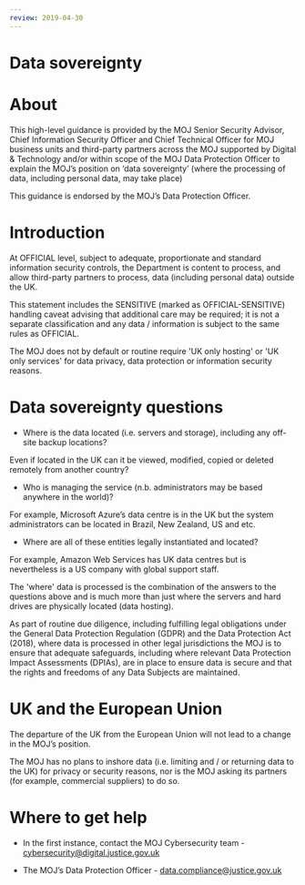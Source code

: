 ```yaml
---
review: 2019-04-30
---
```

# Data sovereignty

# About

This high-level guidance is provided by the MOJ Senior Security Advisor, Chief Information Security Officer and Chief Technical Officer for MOJ business units and third-party partners across the MOJ supported by Digital & Technology and/or within scope of the MOJ Data Protection Officer to explain the MOJ’s position on ‘data sovereignty’ (where the processing of data, including personal data, may take place)

This guidance is endorsed by the MOJ’s Data Protection Officer.

# Introduction

At OFFICIAL level, subject to adequate, proportionate and standard information security controls, the Department is content to process, and allow third-party partners to process, data (including personal data) outside the UK.

This statement includes the SENSITIVE (marked as OFFICIAL-SENSITIVE) handling caveat advising that additional care may be required; it is not a separate classification and any data / information is subject to the same rules as OFFICIAL.

The MOJ does not by default or routine require 'UK only hosting' or 'UK only services' for data privacy, data protection or information security reasons.

# Data sovereignty questions

* Where is the data located (i.e. servers and storage), including any off-site backup locations?

Even if located in the UK can it be viewed, modified, copied or deleted remotely from another country?

* Who is managing the service (n.b. administrators may be based anywhere in the world)?

For example, Microsoft Azure’s data centre is in the UK but the system administrators can be located in Brazil, New Zealand, US and etc. 

* Where are all of these entities legally instantiated and located?

For example, Amazon Web Services has UK data centres but is nevertheless is a US company with global support staff.

The 'where' data is processed is the combination of the answers to the questions above and is much more than just where the servers and hard drives are physically located (data hosting).

As part of routine due diligence, including fulfilling legal obligations under the General Data Protection Regulation (GDPR) and the Data Protection Act (2018), where data is processed in other legal jurisdictions the MOJ is to ensure that adequate safeguards, including where relevant Data Protection Impact Assessments (DPIAs), are in place to ensure data is secure and that the rights and freedoms of any Data Subjects are maintained.

# UK and the European Union 

The departure of the UK from the European Union will not lead to a change in the MOJ’s position.

The MOJ has no plans to inshore data (i.e. limiting and / or returning data to the UK) for privacy or security reasons, nor is the MOJ asking its partners (for example, commercial suppliers) to do so.

# Where to get help

* In the first instance, contact the MOJ Cybersecurity team - cybersecurity@digital.justice.gov.uk

* The MOJ’s Data Protection Officer - data.compliance@justice.gov.uk
